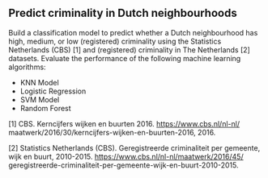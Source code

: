 ## Predict criminality in Dutch neighbourhoods

Build a classification model to predict whether a Dutch neighbourhood has high, medium, or low (registered) criminality using the Statistics Netherlands (CBS) [1] and (registered) criminality in The Netherlands [2] datasets.
Evaluate the performance of the following machine learning algorithms:
- KNN Model
- Logistic Regression
- SVM Model
- Random Forest 


[1] CBS. Kerncijfers wijken en buurten 2016. https://www.cbs.nl/nl-nl/
maatwerk/2016/30/kerncijfers-wijken-en-buurten-2016, 2016.

[2] Statistics Netherlands (CBS). Geregistreerde criminaliteit per gemeente, wijk
en buurt, 2010-2015. https://www.cbs.nl/nl-nl/maatwerk/2016/45/
geregistreerde-criminaliteit-per-gemeente-wijk-en-buurt-2010-2015.

 
